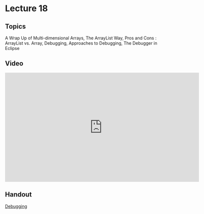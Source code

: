 # Lecture 18

## Topics

A Wrap Up of Multi-dimensional Arrays, The ArrayList Way, Pros and Cons : ArrayList vs. Array, Debugging, Approaches to Debugging, The Debugger in Eclipse

## Video

<iframe width="640" height="360" src="http://www.youtube.com/embed/9xnLnDa04dM?feature=player_detailpage" frameborder="0" allowfullscreen></iframe>

## Handout

[Debugging](33-debugging.pdf)
